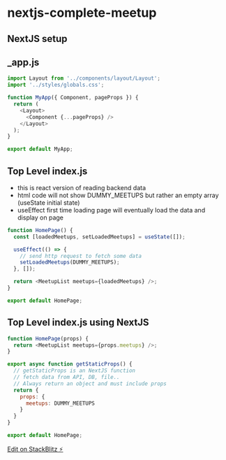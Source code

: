 # nextjs-complete-meetup

## NextJS setup

## \_app.js

```js
import Layout from '../components/layout/Layout';
import '../styles/globals.css';

function MyApp({ Component, pageProps }) {
  return (
    <Layout>
      <Component {...pageProps} />
    </Layout>
  );
}

export default MyApp;
```

## Top Level index.js

- this is react version of reading backend data
- html code will not show DUMMY_MEETUPS but rather an empty array (useState initial state)
- useEffect first time loading page will eventually load the data and display on page

```js
function HomePage() {
  const [loadedMeetups, setLoadedMeetups] = useState([]);

  useEffect(() => {
    // send http request to fetch some data
    setLoadedMeetups(DUMMY_MEETUPS);
  }, []);

  return <MeetupList meetups={loadedMeetups} />;
}

export default HomePage;
```

## Top Level index.js using NextJS

```js
function HomePage(props) {
  return <MeetupList meetups={props.meetups} />;
}

export async function getStaticProps() {
  // getStaticProps is an NextJS function
  // fetch data from API, DB, file..
  // Always return an object and must include props
  return {
    props: {
      meetups: DUMMY_MEETUPS
    }
  }
}

export default HomePage;
```

[Edit on StackBlitz ⚡️](https://stackblitz.com/edit/nextjs-kxw5ie)
